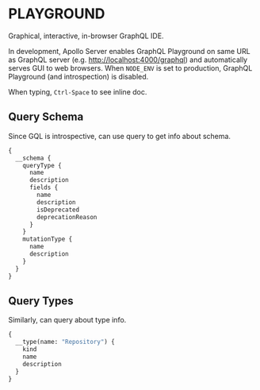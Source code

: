 # PLAYGROUND

Graphical, interactive, in-browser GraphQL IDE.

In development, Apollo Server enables GraphQL Playground on same URL as GraphQL server (e.g. [http://localhost:4000/graphql](http://localhost:4000/graphql)) and automatically serves GUI to web browsers. When `NODE_ENV` is set to production, GraphQL Playground (and introspection) is disabled.

When typing, `Ctrl-Space` to see inline doc.

## Query Schema

Since GQL is introspective, can use query to get info about schema.

```graphql
{
  __schema {
    queryType {
      name
      description
      fields {
        name
        description
        isDeprecated
        deprecationReason
      }
    }
    mutationType {
      name
      description
    }
  }
}
```

## Query Types

Similarly, can query about type info.

```graphql
{
  __type(name: "Repository") {
    kind
    name
    description
  }
}
```
